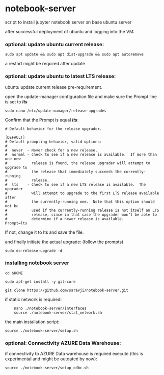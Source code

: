 # notebook-server
script to install jupyter notebook server on base ubuntu server

after successful deployment of ubuntu and logging into the VM:

### optional: update ubuntu current release:
```
sudo apt update && sudo apt dist-upgrade && sudo apt autoremove
```
a restart might be required after update

### optional: update ubuntu to latest LTS release:
ubuntu update current release pre-requirement.

open the update-manager configuration file and make sure the Prompt line is set to ***lts***
```
sudo nano /etc/update-manager/release-upgrades
```
Confirm that the Prompt is equal _**lts**_:
```
# Default behavior for the release upgrader.

[DEFAULT]
# Default prompting behavior, valid options:
#
#  never  - Never check for a new release.
#  normal - Check to see if a new release is available.  If more than one new
#           release is found, the release upgrader will attempt to upgrade to
#           the release that immediately succeeds the currently-running
#           release.
#  lts    - Check to see if a new LTS release is available.  The upgrader
#           will attempt to upgrade to the first LTS release available after
#           the currently-running one.  Note that this option should not be
#           used if the currently-running release is not itself an LTS
#           release, since in that case the upgrader won't be able to
#           determine if a newer release is available.
Prompt=lts
```

If not, change it to lts and save the file.

and finally initiate the actual upgrade:
(follow the prompts)
```
sudo do-release-upgrade -d
```

### installing notebook server

```
cd $HOME

sudo apt-get install -y git-core

git clone https://github.com/saravji/notebook-server.git
```
if static network is required:
```
    nano ./notebook-server/interfaces
    source ./notebook-server/stat_network.sh
```
the main installation script:
```
source ./notebook-server/setup.sh
```
### optional: Connectivity AZURE Data Warehouse:
if connectivity to AZURE Data warehouse is required execute (this is experimental and might be outdated by now):
```
source ./notebook-server/setup_odbc.sh
```
